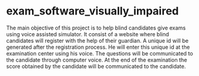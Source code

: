 # exam_software_visually_impaired
The main objective of this project is to help blind candidates give exams using voice assisted simulator.
It consist of a website where blind candidates will register with the help of their guardian. A unique id will be
generated after the registration process. He will enter this unique id at the examination
center using his voice. The questions will be communicated to the candidate through
computer voice. At the end of the examination the score obtained by the candidate will
be communicated to the candidate. 
